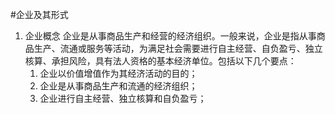 #企业及其形式
1. 企业概念
   企业是从事商品生产和经营的经济组织。一般来说，企业是指从事商品生产、流通或服务等活动，为满足社会需要进行自主经营、自负盈亏、独立核算、承担风险，具有法人资格的基本经济单位。包括以下几个要点：
   1. 企业以价值增值作为其经济活动的目的；
   2. 企业是从事商品生产和流通的经济组织；
   3. 企业进行自主经营、独立核算和自负盈亏；
